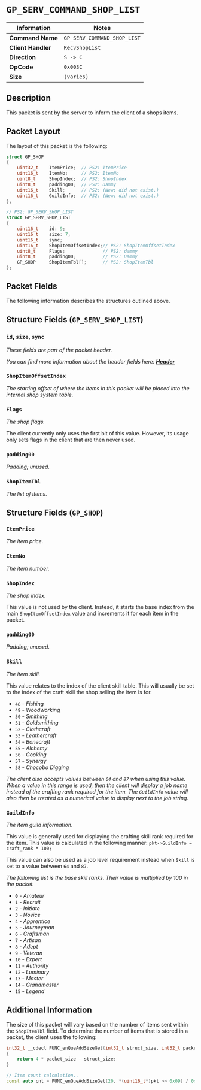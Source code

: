 # `GP_SERV_COMMAND_SHOP_LIST`

| Information               | Notes |
|---                        |---    |
| **Command Name**          | `GP_SERV_COMMAND_SHOP_LIST` |
| **Client Handler**        | `RecvShopList` |
| **Direction**             | `S -> C` |
| **OpCode**                | `0x003C` |
| **Size**                  | `(varies)` |

## Description

This packet is sent by the server to inform the client of a shops items.

## Packet Layout

The layout of this packet is the following:

```cpp
struct GP_SHOP
{
    uint32_t    ItemPrice;  // PS2: ItemPrice
    uint16_t    ItemNo;     // PS2: ItemNo
    uint8_t     ShopIndex;  // PS2: ShopIndex
    uint8_t     padding00;  // PS2: Dammy
    uint16_t    Skill;      // PS2: (New; did not exist.)
    uint16_t    GuildInfo;  // PS2: (New; did not exist.)
};

// PS2: GP_SERV_SHOP_LIST
struct GP_SERV_SHOP_LIST
{
    uint16_t    id: 9;
    uint16_t    size: 7;
    uint16_t    sync;
    uint16_t    ShopItemOffsetIndex;// PS2: ShopItemOffsetIndex
    uint8_t     Flags;              // PS2: dammy
    uint8_t     padding00;          // PS2: Dammy
    GP_SHOP     ShopItemTbl[];      // PS2: ShopItemTbl
};
```

## Packet Fields

The following information describes the structures outlined above.

## Structure Fields (`GP_SERV_SHOP_LIST`)

### `id`, `size`, `sync`

_These fields are part of the packet header._

_You can find more information about the header fields here: [**Header**](/world/server/Header.md)_

### `ShopItemOffsetIndex`

_The starting offset of where the items in this packet will be placed into the internal shop system table._

### `Flags`

_The shop flags._

The client currently only uses the first bit of this value. However, its usage only sets flags in the client that are then never used.

### `padding00`

_Padding; unused._

### `ShopItemTbl`

_The list of items._

## Structure Fields (`GP_SHOP`)

### `ItemPrice`

_The item price._

### `ItemNo`

_The item number._

### `ShopIndex`

_The shop index._

This value is not used by the client. Instead, it starts the base index from the main `ShopItemOffsetIndex` value and increments it for each item in the packet.

### `padding00`

_Padding; unused._

### `Skill`

_The item skill._

This value relates to the index of the client skill table. This will usually be set to the index of the craft skill the shop selling the item is for.

  - `48` - _Fishing_
  - `49` - _Woodworking_
  - `50` - _Smithing_
  - `51` - _Goldsmithing_
  - `52` - _Clothcraft_
  - `53` - _Leathercraft_
  - `54` - _Bonecraft_
  - `55` - _Alchemy_
  - `56` - _Cooking_
  - `57` - _Synergy_
  - `58` - _Chocobo Digging_

_The client also accepts values between `64` and `87` when using this value. When a value in this range is used, then the client will display a job name instead of the crafting rank required for the item. The `GuildInfo` value will also then be treated as a numerical value to display next to the job string._

### `GuildInfo`

_The item guild information._

This value is generally used for displaying the crafting skill rank required for the item. This value is calculated in the following manner: `pkt->GuildInfo = craft_rank * 100;`

This value can also be used as a job level requirement instead when `Skill` is set to a value between `64` and `87`.

_The following list is the base skill ranks. Their value is multiplied by 100 in the packet._

  - `0` - _Amateur_
  - `1` - _Recruit_
  - `2` - _Initiate_
  - `3` - _Novice_
  - `4` - _Apprentice_
  - `5` - _Journeyman_
  - `6` - _Craftsman_
  - `7` - _Artisan_
  - `8` - _Adept_
  - `9` - _Veteran_
  - `10` - _Expert_
  - `11` - _Authority_
  - `12` - _Luminary_
  - `13` - _Master_
  - `14` - _Grandmaster_
  - `15` - _Legend_

## Additional Information

The size of this packet will vary based on the number of items sent within the `ShopItemTbl` field. To determine the number of items that is stored in a packet, the client uses the following:

```cpp
int32_t __cdecl FUNC_enQueAddSizeGet(int32_t struct_size, int32_t packet_size)
{
    return 4 * packet_size - struct_size;
}

// Item count calculation..
const auto cnt = FUNC_enQueAddSizeGet(20, *(uint16_t*)pkt >> 0x09) / 0x0C + 1;
```
